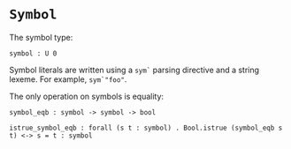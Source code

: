 # `Symbol`

The symbol type:

    symbol : U 0

Symbol literals are written using a `` sym` `` parsing directive and
a string lexeme.  For example, ``sym`"foo"``.

The only operation on symbols is equality:

    symbol_eqb : symbol -> symbol -> bool

    istrue_symbol_eqb : forall (s t : symbol) . Bool.istrue (symbol_eqb s t) <-> s = t : symbol

